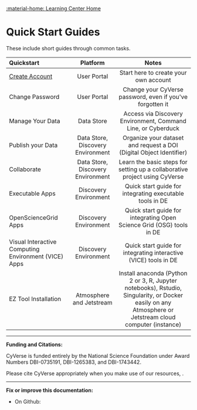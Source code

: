 [:material-home: Learning Center Home](http://learning.cyverse.org/)

# Quick Start Guides

These include short guides through common tasks.

| Quickstart | Platform | Notes |
|:-----------|:--------:|:-----:|
| [Create Account](http://learning.cyverse.org/projects/cyverse-account-creation-quickstart) | User Portal | Start here to create your own account |
| Change Password | User Portal | Change your CyVerse password, even if you\'ve forgotten it |
| Manage Your Data | Data Store | Access via Discovery Environment, Command Line, or Cyberduck |
| Publish your Data | Data Store, Discovery Environment | Organize your dataset and request a DOI (Digital Object Identifier) |
| Collaborate | Data Store, Discovery Environment | Learn the basic steps for setting up a collaborative project using CyVerse |
| Executable Apps | Discovery Environment | Quick start guide for integrating executable tools in DE |
| OpenScienceGrid Apps | Discovery Environment | Quick start guide for integrating Open Science Grid (OSG) tools in DE |
| Visual Interactive Computing Environment (VICE) Apps | Discovery Environment | Quick start guide for integrating interactive (VICE) tools in DE |
| EZ Tool Installation | Atmosphere and Jetstream  | Install anaconda (Python 2 or 3, R, Jupyter notebooks), Rstudio, Singularity, or Docker easily on any Atmosphere or Jetstream cloud computer (instance) |

------------------------------------------------------------------------

**Funding and Citations:**

CyVerse is funded entirely by the National Science Foundation under
Award Numbers DBI-0735191, DBI-1265383, and DBI-1743442.

Please cite CyVerse appropriately when you make use of our resources, .

------------------------------------------------------------------------

**Fix or improve this documentation:**

-   On Github:
